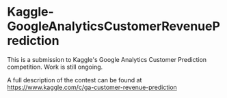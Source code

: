 # Kaggle-GoogleAnalyticsCustomerRevenuePrediction

This is a submission to Kaggle's Google Analytics Customer Prediction competition. Work is still ongoing. 

A full description of the contest can be found at https://www.kaggle.com/c/ga-customer-revenue-prediction
